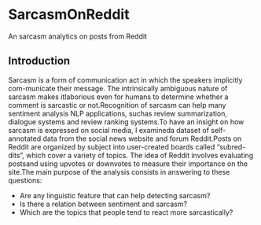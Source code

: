# SarcasmOnReddit
An sarcasm analytics on posts from Reddit

## Introduction
Sarcasm is a form of communication act in which the speakers implicitly com-municate their message.  The intrinsically ambiguous nature of sarcasm makes itlaborious even for humans to determine whether a comment is sarcastic or not.Recognition of sarcasm can help many sentiment analysis NLP applications, suchas review summarization, dialogue systems and review ranking systems.To have an insight on how sarcasm is expressed on social media, I examineda dataset of self-annotated data from the social news website and forum Reddit.Posts on Reddit are organized by subject into user-created boards called “subred-dits”, which cover a variety of topics.  The idea of Reddit involves evaluating postsand using upvotes or downvotes to measure their importance on the site.The main purpose of the analysis consists in answering to these questions:

* Are any linguistic feature that can help detecting sarcasm?
* Is there a relation between sentiment and sarcasm?
* Which are the topics that people tend to react more sarcastically?

